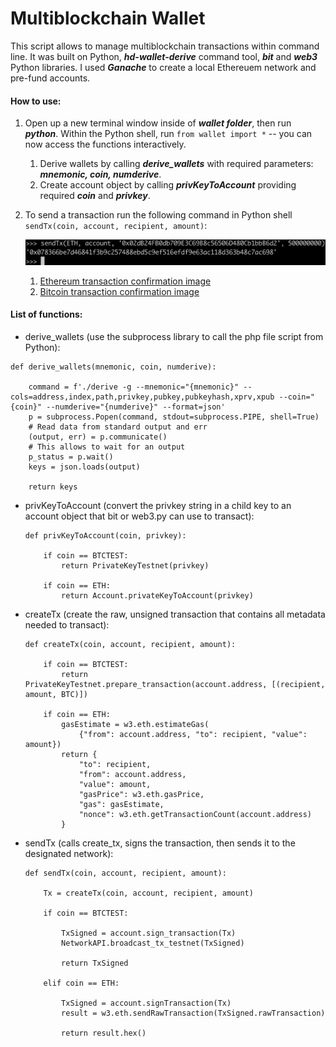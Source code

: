 # Multiblockchain Wallet 



This script allows to manage multiblockchain transactions within command line. It was built on Python, ***hd-wallet-derive*** command tool, ***bit*** and ***web3*** Python libraries. I used ***Ganache*** to create a local Ethereuem network and pre-fund accounts. 

#### How to use: 

1. Open up a new terminal window inside of ***wallet folder***, then run ***python***. Within the Python shell, run `from wallet import *` -- you can now access the functions interactively.

   1. Derive wallets by calling ***derive_wallets*** with required parameters: ***mnemonic, coin, numderive***.
   2. Create account object by calling ***privKeyToAccount*** providing required ***coin*** and ***privkey***. 

2. To send a transaction run the following command in Python shell `sendTx(coin, account, recipient, amount)`:

   ![](https://github.com/karlmunchaussen/multiblockchainwallet/blob/master/images/1.png?raw=true) 

   1. [Ethereum transaction confirmation image](https://github.com/karlmunchaussen/multiblockchainwallet/blob/master/images/2.png?raw=true)
   2. [Bitcoin transaction confirmation image](https://github.com/karlmunchaussen/multiblockchainwallet/blob/master/images/3.png?raw=true)

#### List of functions:

* derive_wallets (use the subprocess library to call the php file script from Python):

```
def derive_wallets(mnemonic, coin, numderive):
    
    command = f'./derive -g --mnemonic="{mnemonic}" --cols=address,index,path,privkey,pubkey,pubkeyhash,xprv,xpub --coin=" {coin}" --numderive="{numderive}" --format=json'
    p = subprocess.Popen(command, stdout=subprocess.PIPE, shell=True)
    # Read data from standard output and err
    (output, err) = p.communicate()
    # This allows to wait for an output
    p_status = p.wait()
    keys = json.loads(output)
    
    return keys
```



* privKeyToAccount (convert the privkey string in a child key to an account object that bit or web3.py can use to transact):

  ```
  def privKeyToAccount(coin, privkey):
      
      if coin == BTCTEST:
          return PrivateKeyTestnet(privkey) 
      
      if coin == ETH:
          return Account.privateKeyToAccount(privkey)
  ```



* createTx (create the raw, unsigned transaction that contains all metadata needed to transact):

  ```
  def createTx(coin, account, recipient, amount):
      
      if coin == BTCTEST:
          return PrivateKeyTestnet.prepare_transaction(account.address, [(recipient, amount, BTC)])
      
      if coin == ETH:
          gasEstimate = w3.eth.estimateGas(
              {"from": account.address, "to": recipient, "value": amount})
          return {
              "to": recipient,
              "from": account.address,
              "value": amount,
              "gasPrice": w3.eth.gasPrice,
              "gas": gasEstimate,
              "nonce": w3.eth.getTransactionCount(account.address)
          }
  ```



* sendTx (calls create_tx, signs the transaction, then sends it to the designated network): 

  ```
  def sendTx(coin, account, recipient, amount):
  
      Tx = createTx(coin, account, recipient, amount)
      
      if coin == BTCTEST:
          
          TxSigned = account.sign_transaction(Tx)
          NetworkAPI.broadcast_tx_testnet(TxSigned)       
          
          return TxSigned
      
      elif coin == ETH:
          
          TxSigned = account.signTransaction(Tx)
          result = w3.eth.sendRawTransaction(TxSigned.rawTransaction)
          
          return result.hex()
  ```

  
